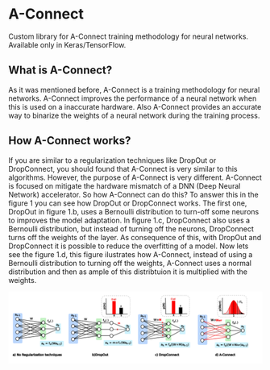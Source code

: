 # A-Connect
Custom library for A-Connect training methodology for neural networks. Available only in Keras/TensorFlow.

## What is A-Connect?

As it was mentioned before, A-Connect is a training methodology for neural networks. A-Connect improves the performance of a neural network when this is used on a inaccurate hardware. Also A-Connect provides an accurate way to binarize the weights of a neural network during the training process.

## How A-Connect works?

If you are similar to a regularization techniques like DropOut or DropConnect, you should found that A-Connect is very similar to this algorithms. However, the purpose of A-Connect is very different. A-Connect is focused on mitigate the hardware mismatch of a DNN (Deep Neural Network) accelerator. So how A-Connect can do this? To answer this in the figure 1 you can see how DropOut or DropConnect works. The first one, DropOut in figure 1.b, uses a Bernoulli distribution to turn-off some neurons to improves the model adaptation. In figure 1.c, DropConnect also uses a Bernoulli distribution, but instead of turning off the neurons, DropConnect turns off the weights of the layer. As consequence of this, with DropOut and DropConnect it is possible to reduce the overfitting of a model. Now lets see the figure 1.d, this figure ilustrates how A-Connect, instead of using a Bernoulli distribution to turning off the weights, A-Connect uses a normal distribution and then as ample of this distribtuion it is multiplied with the weights.

![Figure 1](./fig1.jpg "Fig1")
